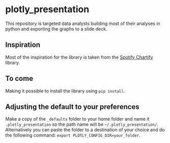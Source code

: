 # plotly_presentation
This repository is targeted data analysts building most of their analyses in python and exporting the graphs to a slide deck. 

## Inspiration
Most of the inspiration for the library is taken from the [Spotify Chartify](https://github.com/spotify/chartify) library.

## To come
Making it possible to install the library using `pip install`.

## Adjusting the default to your preferences
Make a copy of the `_defaults` folder to your home folder and name it `.plotly_presentation` so the path name will be `~/.plotly_presentation/`.
Alternatively you can paste the folder to a destination of your choice and do the following command: `export PLOTLY_CONFIG_DIR=your_folder`.